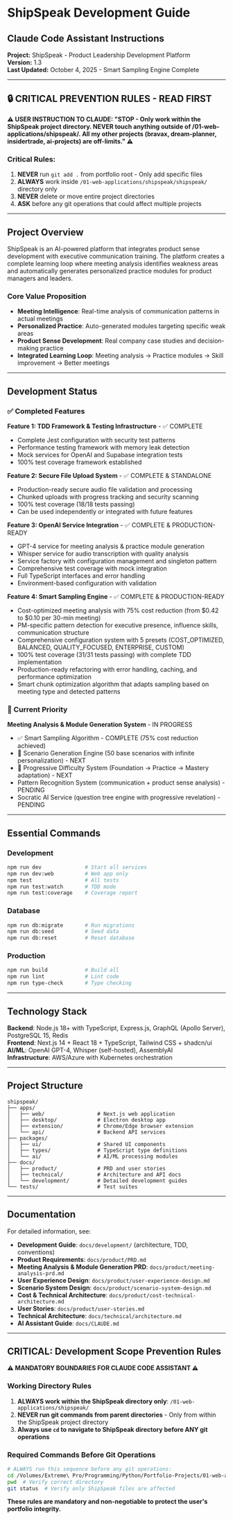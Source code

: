 # ShipSpeak Development Guide
## Claude Code Assistant Instructions

**Project:** ShipSpeak - Product Leadership Development Platform  
**Version:** 1.3  
**Last Updated:** October 4, 2025 - Smart Sampling Engine Complete  

---

## 🔒 CRITICAL PREVENTION RULES - READ FIRST

**⚠️ USER INSTRUCTION TO CLAUDE: "STOP - Only work within the ShipSpeak project directory. NEVER touch anything outside of /01-web-applications/shipspeak/. All my other projects (bravax, dream-planner, insidertrade, ai-projects) are off-limits." ⚠️**

### Critical Rules:
1. **NEVER** run `git add .` from portfolio root - Only add specific files
2. **ALWAYS** work inside `/01-web-applications/shipspeak/shipspeak/` directory only
3. **NEVER** delete or move entire project directories
4. **ASK** before any git operations that could affect multiple projects

---

## Project Overview

ShipSpeak is an AI-powered platform that integrates product sense development with executive communication training. The platform creates a complete learning loop where meeting analysis identifies weakness areas and automatically generates personalized practice modules for product managers and leaders.

### Core Value Proposition
- **Meeting Intelligence**: Real-time analysis of communication patterns in actual meetings
- **Personalized Practice**: Auto-generated modules targeting specific weak areas
- **Product Sense Development**: Real company case studies and decision-making practice
- **Integrated Learning Loop**: Meeting analysis → Practice modules → Skill improvement → Better meetings

---

## Development Status

### ✅ Completed Features
**Feature 1: TDD Framework & Testing Infrastructure** - ✅ COMPLETE
- Complete Jest configuration with security test patterns
- Performance testing framework with memory leak detection
- Mock services for OpenAI and Supabase integration tests
- 100% test coverage framework established

**Feature 2: Secure File Upload System** - ✅ COMPLETE & STANDALONE
- Production-ready secure audio file validation and processing
- Chunked uploads with progress tracking and security scanning
- 100% test coverage (18/18 tests passing)
- Can be used independently or integrated with future features

**Feature 3: OpenAI Service Integration** - ✅ COMPLETE & PRODUCTION-READY
- GPT-4 service for meeting analysis & practice module generation
- Whisper service for audio transcription with quality analysis
- Service factory with configuration management and singleton pattern
- Comprehensive test coverage with mock integration
- Full TypeScript interfaces and error handling
- Environment-based configuration with validation

**Feature 4: Smart Sampling Engine** - ✅ COMPLETE & PRODUCTION-READY
- Cost-optimized meeting analysis with 75% cost reduction (from $0.42 to $0.10 per 30-min meeting)
- PM-specific pattern detection for executive presence, influence skills, communication structure
- Comprehensive configuration system with 5 presets (COST_OPTIMIZED, BALANCED, QUALITY_FOCUSED, ENTERPRISE, CUSTOM)
- 100% test coverage (31/31 tests passing) with complete TDD implementation
- Production-ready refactoring with error handling, caching, and performance optimization
- Smart chunk optimization algorithm that adapts sampling based on meeting type and detected patterns

### 🚀 Current Priority
**Meeting Analysis & Module Generation System** - IN PROGRESS
- ✅ Smart Sampling Algorithm - COMPLETE (75% cost reduction achieved)
- 🎯 Scenario Generation Engine (50 base scenarios with infinite personalization) - NEXT
- 🎯 Progressive Difficulty System (Foundation → Practice → Mastery adaptation) - NEXT
- Pattern Recognition System (communication + product sense analysis) - PENDING
- Socratic AI Service (question tree engine with progressive revelation) - PENDING

---

## Essential Commands

### Development
```bash
npm run dev              # Start all services
npm run dev:web          # Web app only
npm test                 # All tests
npm run test:watch       # TDD mode
npm run test:coverage    # Coverage report
```

### Database
```bash
npm run db:migrate       # Run migrations
npm run db:seed          # Seed data
npm run db:reset         # Reset database
```

### Production
```bash
npm run build            # Build all
npm run lint             # Lint code
npm run type-check       # Type checking
```

---

## Technology Stack

**Backend**: Node.js 18+ with TypeScript, Express.js, GraphQL (Apollo Server), PostgreSQL 15, Redis  
**Frontend**: Next.js 14 + React 18 + TypeScript, Tailwind CSS + shadcn/ui  
**AI/ML**: OpenAI GPT-4, Whisper (self-hosted), AssemblyAI  
**Infrastructure**: AWS/Azure with Kubernetes orchestration  

---

## Project Structure
```
shipspeak/
├── apps/
│   ├── web/                 # Next.js web application
│   ├── desktop/             # Electron desktop app
│   ├── extension/           # Chrome/Edge browser extension
│   └── api/                 # Backend API services
├── packages/
│   ├── ui/                  # Shared UI components
│   ├── types/               # TypeScript type definitions
│   └── ai/                  # AI/ML processing modules
├── docs/
│   ├── product/             # PRD and user stories
│   ├── technical/           # Architecture and API docs
│   └── development/         # Detailed development guides
└── tests/                   # Test suites
```

---

## Documentation

For detailed information, see:
- **Development Guide**: `docs/development/` (architecture, TDD, conventions)
- **Product Requirements**: `docs/product/PRD.md`
- **Meeting Analysis & Module Generation PRD**: `docs/product/meeting-analysis-prd.md`
- **User Experience Design**: `docs/product/user-experience-design.md`
- **Scenario System Design**: `docs/product/scenario-system-design.md`
- **Cost & Technical Architecture**: `docs/product/cost-technical-architecture.md`
- **User Stories**: `docs/product/user-stories.md`
- **Technical Architecture**: `docs/technical/architecture.md`
- **AI Assistant Guide**: `docs/CLAUDE.md`

---

## CRITICAL: Development Scope Prevention Rules

**⚠️ MANDATORY BOUNDARIES FOR CLAUDE CODE ASSISTANT ⚠️**

### Working Directory Rules
1. **ALWAYS work within the ShipSpeak directory only**: `/01-web-applications/shipspeak/`
2. **NEVER run git commands from parent directories** - Only from within the ShipSpeak project directory
3. **Always use `cd` to navigate to ShipSpeak directory before ANY git operations**

### Required Commands Before Git Operations
```bash
# ALWAYS run this sequence before any git operations:
cd /Volumes/Extreme\ Pro/Programming/Python/Portfolio-Projects/01-web-applications/shipspeak/
pwd  # Verify correct directory
git status  # Verify only ShipSpeak files are affected
```

**These rules are mandatory and non-negotiable to protect the user's portfolio integrity.**